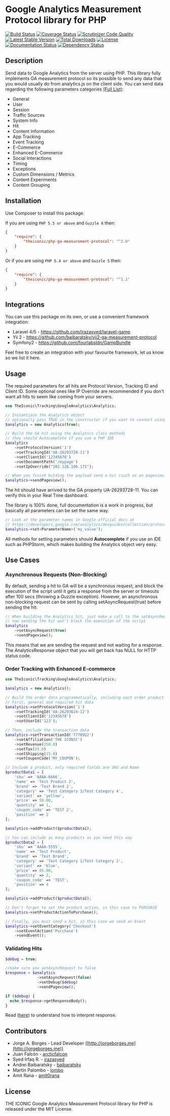 Google Analytics Measurement Protocol library for PHP
===========================
[![Build Status](https://travis-ci.org/theiconic/php-ga-measurement-protocol.svg?branch=v2.1.0)](https://travis-ci.org/theiconic/php-ga-measurement-protocol) [![Coverage Status](https://coveralls.io/repos/theiconic/php-ga-measurement-protocol/badge.svg?branch=master&service=github)](https://coveralls.io/github/theiconic/php-ga-measurement-protocol?branch=master) [![Scrutinizer Code Quality](https://scrutinizer-ci.com/g/theiconic/php-ga-measurement-protocol/badges/quality-score.png?b=master)](https://scrutinizer-ci.com/g/theiconic/php-ga-measurement-protocol/?branch=master) [![Latest Stable Version](https://poser.pugx.org/theiconic/php-ga-measurement-protocol/v/stable)](https://packagist.org/packages/theiconic/php-ga-measurement-protocol) [![Total Downloads](https://poser.pugx.org/theiconic/php-ga-measurement-protocol/downloads)](https://packagist.org/packages/theiconic/php-ga-measurement-protocol) [![License](https://poser.pugx.org/theiconic/php-ga-measurement-protocol/license)](https://packagist.org/packages/theiconic/php-ga-measurement-protocol) [![Documentation Status](https://readthedocs.org/projects/php-ga-measurement-protocol/badge/?version=latest)](http://php-ga-measurement-protocol.readthedocs.org/en/latest/) [![Dependency Status](https://www.versioneye.com/user/projects/54fa7f46fcd47acff1000068/badge.svg?style=flat)](https://www.versioneye.com/user/projects/54fa7f46fcd47acff1000068)

## Description

Send data to Google Analytics from the server using PHP. This library fully implements GA measurement protocol so its possible to send any data that you would usually do from analytics.js on the client side. You can send data regarding the following parameters categories [(Full List)](https://developers.google.com/analytics/devguides/collection/protocol/v1/parameters):
* General
* User
* Session
* Traffic Sources
* System Info
* Hit
* Content Information
* App Tracking
* Event Tracking
* E-Commerce
* Enhanced E-Commerce
* Social Interactions
* Timing
* Exceptions
* Custom Dimensions / Metrics
* Content Experiments
* Content Grouping

## Installation

Use Composer to install this package.

If you are using ```PHP 5.5 or above``` and ```Guzzle 6``` then:

```json
{
    "require": {
        "theiconic/php-ga-measurement-protocol": "^2.0"
    }
}
```

Or if you are using ```PHP 5.4 or above``` and ```Guzzle 5``` then:

```json
{
    "require": {
        "theiconic/php-ga-measurement-protocol": "^1.1"
    }
}
```

## Integrations
You can use this package on its own, or use a convenient framework integration:
* Laravel 4/5 - https://github.com/irazasyed/laravel-gamp
* Yii 2 - https://github.com/baibaratsky/yii2-ga-measurement-protocol
* Symfony2 - https://github.com/fourlabsldn/GampBundle

Feel free to create an integration with your favourite framework, let us know so we list it here.

## Usage
The required parameters for all hits are Protocol Version, Tracking ID and Client ID. Some optional ones like IP Override are recommended if you don't want all hits to seem like coming from your servers.
```php
use TheIconic\Tracking\GoogleAnalytics\Analytics;

// Instantiate the Analytics object
// optionally pass TRUE in the constructor if you want to connect using HTTPS
$analytics = new Analytics(true);

// Build the GA hit using the Analytics class methods
// they should Autocomplete if you use a PHP IDE
$analytics
    ->setProtocolVersion('1')
    ->setTrackingId('UA-26293728-11')
    ->setClientId('12345678')
    ->setDocumentPath('/mypage')
    ->setIpOverride("202.126.106.175");

// When you finish bulding the payload send a hit (such as an pageview or event)
$analytics->sendPageview();
```
The hit should have arrived to the GA property UA-26293728-11. You can verify this in your Real Time dashboard.

The library is 100% done, full documentation is a work in progress, but basically all parameters can be set the same way.

```php
// Look at the parameter names in Google official docs at
// https://developers.google.com/analytics/devguides/collection/protocol/v1/parameters
$analytics->set<ParameterName>('my_value');
```
All methods for setting parameters should **Autocomplete** if you use an IDE such as PHPStorm, which makes building the Analytics object very easy.

## Use Cases
### Asynchronous Requests (Non-Blocking)
By default, sending a hit to GA will be a synchronous request, and block the execution of the script until it gets a response from the server or timeouts after 100 secs (throwing a Guzzle exception). However, an asynchronous non-blocking request can be sent by calling setAsyncRequest(true) before sending the hit:
```php
// When building the Analytics hit, just make a call to the setAsyncRequest method passing true
// now sending the hit won't block the execution of the script
$analytics
    ->setAsyncRequest(true)
    ->sendPageview();
```
This means that we are sending the request and not waiting for a response. The AnalyticsResponse object that you will get back has NULL for HTTP status code.
### Order Tracking with Enhanced E-commerce

```php
use TheIconic\Tracking\GoogleAnalytics\Analytics;

$analytics = new Analytics();

// Build the order data programmatically, including each order product in the payload
// First, general and required hit data
$analytics->setProtocolVersion('1')
    ->setTrackingId('UA-26293624-12')
    ->setClientId('12345678')
    ->setUserId('123');

// Then, include the transaction data
$analytics->setTransactionId('7778922')
    ->setAffiliation('THE ICONIC')
    ->setRevenue(250.0)
    ->setTax(25.0)
    ->setShipping(15.0)
    ->setCouponCode('MY_COUPON');

// Include a product, only required fields are SKU and Name
$productData1 = [
    'sku' => 'AAAA-6666',
    'name' => 'Test Product 2',
    'brand' => 'Test Brand 2',
    'category' => 'Test Category 3/Test Category 4',
    'variant' => 'yellow',
    'price' => 50.00,
    'quantity' => 1,
    'coupon_code' => 'TEST 2',
    'position' => 2
];

$analytics->addProduct($productData1);

// You can include as many products as you need this way
$productData2 = [
    'sku' => 'AAAA-5555',
    'name' => 'Test Product',
    'brand' => 'Test Brand',
    'category' => 'Test Category 1/Test Category 2',
    'variant' => 'blue',
    'price' => 85.00,
    'quantity' => 2,
    'coupon_code' => 'TEST',
    'position' => 4
];

$analytics->addProduct($productData2);

// Don't forget to set the product action, in this case to PURCHASE
$analytics->setProductActionToPurchase();

// Finally, you must send a hit, in this case we send an Event
$analytics->setEventCategory('Checkout')
    ->setEventAction('Purchase')
    ->sendEvent();
```

### Validating Hits

```php
$debug = true;

//make sure you setAsyncRequest to false
$response = $analytics
              ->setAsyncRequest(false)
              ->setDebug($debug)
              ->sendPageview();

if ($debug) {
  echo $response->getResponseBody();
}
```
Read ([here](https://developers.google.com/analytics/devguides/collection/protocol/v1/validating-hits)) to understand how to interpret response.

## Contributors

* Jorge A. Borges - Lead Developer ([http://jorgeborges.me](http://jorgeborges.me))
* Juan Falcón - [arcticfalcon](https://github.com/arcticfalcon)
* Syed Irfaq R. - [irazasyed](https://github.com/irazasyed)
* Andrei Baibaratsky - [baibaratsky](https://github.com/baibaratsky)
* Martín Palombo - [lombo](https://github.com/lombo)
* Amit Rana - [amit0rana](https://github.com/amit0rana)

## License

THE ICONIC Google Analytics Measurement Protocol library for PHP is released under the MIT License.

